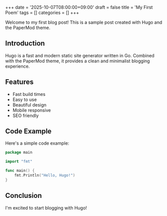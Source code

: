+++
date = '2025-10-07T08:00:00+09:00'
draft = false
title = 'My First Poem'
tags = []
categories = []
+++

Welcome to my first blog post! This is a sample post created with Hugo and the PaperMod theme.

## Introduction

Hugo is a fast and modern static site generator written in Go. Combined with the PaperMod theme, it provides a clean and minimalist blogging experience.

## Features

- Fast build times
- Easy to use
- Beautiful design
- Mobile responsive
- SEO friendly

## Code Example

Here's a simple code example:

```go
package main

import "fmt"

func main() {
    fmt.Println("Hello, Hugo!")
}
```

## Conclusion

I'm excited to start blogging with Hugo!
